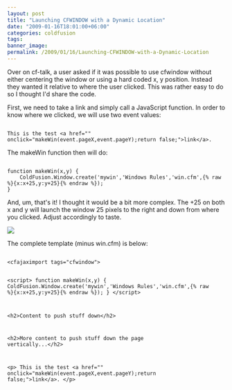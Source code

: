 ```yaml
---
layout: post
title: "Launching CFWINDOW with a Dynamic Location"
date: "2009-01-16T18:01:00+06:00"
categories: coldfusion 
tags: 
banner_image: 
permalink: /2009/01/16/Launching-CFWINDOW-with-a-Dynamic-Location
---
```


Over on cf-talk, a user asked if it was possible to use cfwindow without either centering the window or using a hard coded x, y position. Instead they wanted it relative to where the user clicked. This was rather easy to do so I thought I'd share the code.
<p/>
First, we need to take a link and simply call a JavaScript function. In order to know where we clicked, we will use two event values:
<p/>

<code>
This is the test &lt;a href="" onclick="makeWin(event.pageX,event.pageY);return false;"&gt;link&lt;/a&gt;.
</code>
<p/>

The makeWin function then will do:
<p/>

<code>
function makeWin(x,y) {
	ColdFusion.Window.create('mywin','Windows Rules','win.cfm',{% raw %}{x:x+25,y:y+25}{% endraw %});
}
</code>
<p/>

And, um, that's it! I thought it would be a bit more complex. The +25 on both x and y will launch the window 25 pixels to the right and down from where you clicked. Adjust accordingly to taste.
<p/>

<img src="https://static.raymondcamden.com/images//pushedwin.png">
<p/>

The complete template (minus win.cfm) is below:
<p/>

<code>
&lt;cfajaximport tags="cfwindow"&gt;

&lt;script&gt;
function makeWin(x,y) {
	ColdFusion.Window.create('mywin','Windows Rules','win.cfm',{% raw %}{x:x+25,y:y+25}{% endraw %});
}
&lt;/script&gt;

&lt;h2&gt;Content to push stuff down&lt;/h2&gt;

&lt;h2&gt;More content to push stuff down the page vertically...&lt;/h2&gt;

&lt;p&gt;
This is the test &lt;a href="" onclick="makeWin(event.pageX,event.pageY);return false;"&gt;link&lt;/a&gt;.
&lt;/p&gt;
</code>